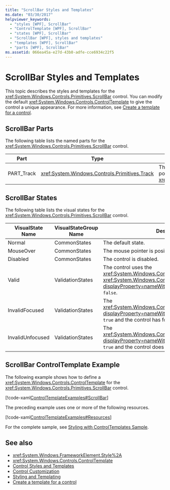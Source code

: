 ```yaml
---
title: "ScrollBar Styles and Templates"
ms.date: "03/30/2017"
helpviewer_keywords: 
  - "styles [WPF], ScrollBar"
  - "ControlTemplate [WPF], ScrollBar"
  - "states [WPF], ScrollBar"
  - "ScrollBar [WPF], styles and templates"
  - "templates [WPF], ScrollBar"
  - "parts [WPF], ScrollBar"
ms.assetid: 066ea45a-e27d-43b0-adfe-cce6934c22f5
---
```

# ScrollBar Styles and Templates
This topic describes the styles and templates for the <xref:System.Windows.Controls.Primitives.ScrollBar> control. You can modify the default <xref:System.Windows.Controls.ControlTemplate> to give the control a unique appearance. For more information, see [Create a template for a control](how-to-create-apply-template.md).  
  
## ScrollBar Parts  
 The following table lists the named parts for the <xref:System.Windows.Controls.Primitives.ScrollBar> control.  
  
|Part|Type|Description|  
|-|-|-|  
|PART_Track|<xref:System.Windows.Controls.Primitives.Track>|The container for the element that indicates the position of the <xref:System.Windows.Controls.Primitives.ScrollBar>.|  
  
## ScrollBar States  
 The following table lists the visual states for the <xref:System.Windows.Controls.Primitives.ScrollBar> control.  
  
|VisualState Name|VisualStateGroup Name|Description|  
|----------------------|---------------------------|-----------------|  
|Normal|CommonStates|The default state.|  
|MouseOver|CommonStates|The mouse pointer is positioned over the control.|  
|Disabled|CommonStates|The control is disabled.|  
|Valid|ValidationStates|The control uses the <xref:System.Windows.Controls.Validation> class and the <xref:System.Windows.Controls.Validation.HasError%2A?displayProperty=nameWithType> attached property is `false`.|  
|InvalidFocused|ValidationStates|The <xref:System.Windows.Controls.Validation.HasError%2A?displayProperty=nameWithType> attached property is `true` and the control has focus.|  
|InvalidUnfocused|ValidationStates|The <xref:System.Windows.Controls.Validation.HasError%2A?displayProperty=nameWithType> attached property is `true` and the control does not have focus.|  
  
## ScrollBar ControlTemplate Example  
 The following example shows how to define a <xref:System.Windows.Controls.ControlTemplate> for the <xref:System.Windows.Controls.Primitives.ScrollBar> control.  
  
 [!code-xaml[ControlTemplateExamples#ScrollBar](~/samples/snippets/csharp/VS_Snippets_Wpf/ControlTemplateExamples/CS/resources/scrollbar.xaml#scrollbar)]  
  
 The preceding example uses one or more of the following resources.  
  
 [!code-xaml[ControlTemplateExamples#Resources](~/samples/snippets/csharp/VS_Snippets_Wpf/ControlTemplateExamples/CS/resources/shared.xaml#resources)]  
  
 For the complete sample, see [Styling with ControlTemplates Sample](https://github.com/Microsoft/WPF-Samples/tree/master/Styles%20&%20Templates/IntroToStylingAndTemplating).  
  
## See also

- <xref:System.Windows.FrameworkElement.Style%2A>
- <xref:System.Windows.Controls.ControlTemplate>
- [Control Styles and Templates](control-styles-and-templates.md)
- [Control Customization](control-customization.md)
- [Styling and Templating](styles-templates-overview.md)
- [Create a template for a control](how-to-create-apply-template.md)

